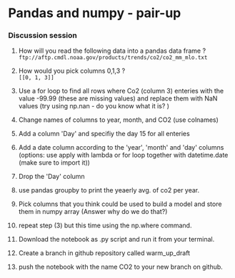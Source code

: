 # Pandas and numpy - pair-up
### Discussion session

1. How will you read the following data into a pandas data frame ? 
 ` ftp://aftp.cmdl.noaa.gov/products/trends/co2/co2_mm_mlo.txt`
 
2. How would you pick columns 0,1,3 ?  
`[[0, 1, 3]]`

3. Use a for loop to find all rows where 
Co2 (column 3) enteries with the value -99.99 (these are missing values) and replace them with NaN values (try using np.nan - do you know what it is? )

4. Change names of columns to year, month, and CO2 (use colnames)

5. Add a column 'Day' and specifiy the day 15 for all enteries

6. Add a date column according to the 'year', 'month' and 'day' columns (options: use apply with lambda or for loop together with datetime.date (make sure to import it)) 

7. Drop the 'Day' column

8. use pandas groupby to print the yeaerly avg. of co2 per year. 

9. Pick columns that you think could be used to build a model and store them in numpy array (Answer why do we do that?)

10. repeat step (3) but this time using the np.where command. 

11. Download the notebook as .py script and run it from your terminal. 

12. Create a branch in github repository called warm_up_draft   

13. push the notebook with the name CO2 to your new branch on github.
